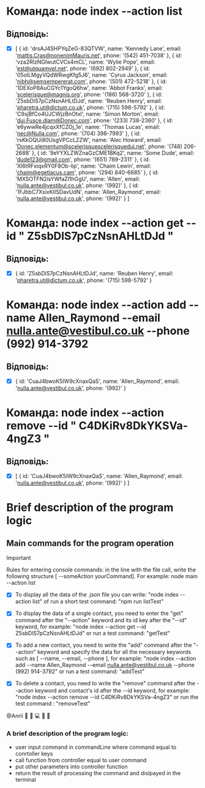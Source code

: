 # Команда: node index --action list

## Відповідь:

- [x] [
      {
      id: 'drsAJ4SHPYqZeG-83QTVW',
      name: 'Kennedy Lane',
      email: 'mattis.Cras@nonenimMauris.net',
      phone: '(542) 451-7038'
      },
      {
      id: 'vza2RIzNGIwutCVCs4mCL',
      name: 'Wylie Pope',
      email: 'est@utquamvel.net',
      phone: '(692) 802-2949'
      },
      {
      id: '05olLMgyVQdWRwgKfg5J6',
      name: 'Cyrus Jackson',
      email: 'nibh@semsempererat.com',
      phone: '(501) 472-5218'
      },
      {
      id: '1DEXoP8AuCGYc1YgoQ6hw',
      name: 'Abbot Franks',
      email: 'scelerisque@magnis.org',
      phone: '(186) 568-3720'
      },
      {
      id: 'Z5sbDlS7pCzNsnAHLtDJd',
      name: 'Reuben Henry',
      email: 'pharetra.ut@dictum.co.uk',
      phone: '(715) 598-5792'
      },
      {
      id: 'C9sjBfCo4UJCWjzBnOtxl',
      name: 'Simon Morton',
      email: 'dui.Fusce.diam@Donec.com',
      phone: '(233) 738-2360'
      },
      {
      id: 'e6ywwRe4jcqxXfCZOj_1e',
      name: 'Thomas Lucas',
      email: 'nec@Nulla.com',
      phone: '(704) 398-7993'
      },
      {
      id: 'rsKkOQUi80UsgVPCcLZZW',
      name: 'Alec Howard',
      email: 'Donec.elementum@scelerisquescelerisquedui.net',
      phone: '(748) 206-2688'
      },
      {
      id: '9eYYXLZWZnaGzCME1BKq2',
      name: 'Some Dude',
      email: 'dude123@gmail.com',
      phone: '(651) 789-2311'
      },
      {
      id: 'Xl6tRFxiqxRY0F8Ob-lip',
      name: 'Chaim Lewin',
      email: 'chaim@egetlacus.cam',
      phone: '(294) 840-6685'
      },
      {
      id: 'MXSOTFN2isYWfaZl1hGgU',
      name: 'Allen',
      email: 'nulla.ante@vestibul.co.uk',
      phone: '(992)'
      },
      {
      id: '1FJbbC7XsixKIISDavUdN',
      name: 'Allen_Raymond',
      email: 'nulla.ante@vestibul.co.uk',
      phone: '(992)'
      }
      ]

# Команда: node index --action get --id " Z5sbDlS7pCzNsnAHLtDJd "

## Відповідь:

- [x] {
      id: 'Z5sbDlS7pCzNsnAHLtDJd',
      name: 'Reuben Henry',
      email: 'pharetra.ut@dictum.co.uk',
      phone: '(715) 598-5792'
      }

# Команда: node index --action add --name Allen_Raymond --email nulla.ante@vestibul.co.uk --phone (992) 914-3792

## Відповідь:

- [x] {
      id: 'CuaJ4bwoK5IW9cXnaxQaS',
      name: 'Allen_Raymond',
      email: 'nulla.ante@vestibul.co.uk',
      phone: '(992)'
      }

# Команда: node index --action remove --id " C4DKiRv8DkYKSVa-4ngZ3 "

## Відповідь:

- [x] [
      {
      id: 'CuaJ4bwoK5IW9cXnaxQaS',
      name: 'Allen_Raymond',
      email: 'nulla.ante@vestibul.co.uk',
      phone: '(992)'
      }
      ]

##

##

# Brief description of the program logic

## Main commands for the program operation

> [!IMPORTANT]
> Rules for entering console commands: in the line with the file call, write the following structure [ --someAction yourCommand]. For example: node main --action list

- [x] To display all the data of the .json file you can write:
      "node index --action list" of run a short test command: "npm run listTest"

- [x] To display the data of a single contact, you need to enter the "get" command after the "--action" keyword and its id key after the "--id" keyword, for example: "node index --action get --id Z5sbDlS7pCzNsnAHLtDJd" or run a test command: "getTest"

- [x] To add a new contact, you need to write the "add" command after the "--action" keyword and specify the data for all the necessary keywords such as [ --name, --email, --phone ], for example: "node index --action add --name Allen_Raymond --email nulla.ante@vestibul.co.uk --phone (992) 914-3792" or run a test command: "addTest"

- [x] To delete a contact, you need to write the "remove" command after the --action keyword and contact's id after the --id keyword, for example: "node index --action remove --id C4DKiRv8DkYKSVa-4ngZ3" or run the test command : "removeTest"

@Anrii :black_flag: :star_struck: :computer: :star_struck: :black_flag:

### A brief description of the program logic:

- user input command in commandLine where command equal to conrtoller keys
- call function from controller equal to user command
- put other parameters into controller function
- return the result of processing the command and dislpayed in the terminal
